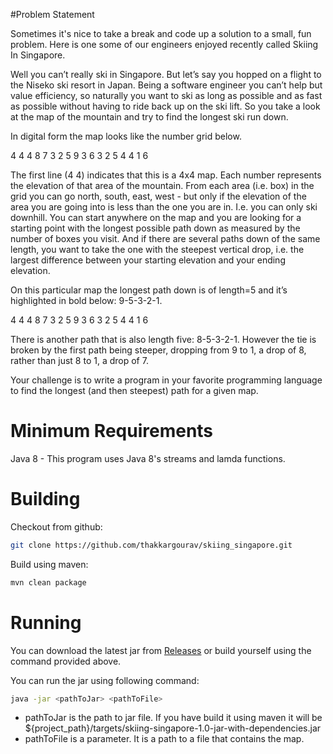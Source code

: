 #Problem Statement

Sometimes it's nice to take a break and code up a solution to a small, fun problem. Here is one some of our engineers enjoyed recently called Skiing In Singapore.

Well you can’t really ski in Singapore. But let’s say you hopped on a flight to the Niseko ski resort in Japan. Being a software engineer you can’t help but value efficiency, so naturally you want to ski as long as possible and as fast as possible without having to ride back up on the ski lift. So you take a look at the map of the mountain and try to find the longest ski run down.

In digital form the map looks like the number grid below.

4 4
4 8 7 3
2 5 9 3
6 3 2 5
4 4 1 6

The first line (4 4) indicates that this is a 4x4 map. Each number represents the elevation of that area of the mountain. From each area (i.e. box) in the grid you can go north, south, east, west - but only if the elevation of the area you are going into is less than the one you are in. I.e. you can only ski downhill. You can start anywhere on the map and you are looking for a starting point with the longest possible path down as measured by the number of boxes you visit. And if there are several paths down of the same length, you want to take the one with the steepest vertical drop, i.e. the largest difference between your starting elevation and your ending elevation.

On this particular map the longest path down is of length=5 and it’s highlighted in bold below: 9-5-3-2-1.

4 4
4 8 7 3
2 5 9 3
6 3 2 5
4 4 1 6

There is another path that is also length five: 8-5-3-2-1. However the tie is broken by the first path being steeper, dropping from 9 to 1, a drop of 8, rather than just 8 to 1, a drop of 7.

Your challenge is to write a program in your favorite programming language to find the longest (and then steepest) path for a given map.

# Minimum Requirements
Java 8 - This program uses Java 8's streams and lamda functions.
# Building
Checkout from github:
```sh
git clone https://github.com/thakkargourav/skiing_singapore.git
```
Build using maven:
```sh
mvn clean package
```
# Running
You can download the latest jar from [Releases](https://github.com/thakkargourav/skiing_singapore/releases) or build yourself using the command provided above.

You can run the jar using following command:
```sh
java -jar <pathToJar> <pathToFile>
```
* pathToJar is the path to jar file. If you have build it using maven it will be ${project_path}/targets/skiing-singapore-1.0-jar-with-dependencies.jar
* pathToFile is a parameter. It is a path to a file that contains the map.

